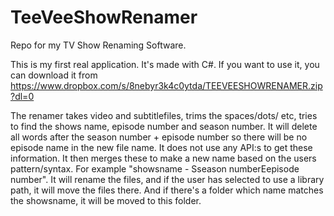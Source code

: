 # TeeVeeShowRenamer
Repo for my TV Show Renaming Software.

This is my first real application. It's made with C#. If you want to use it, you can download it from https://www.dropbox.com/s/8nebyr3k4c0ytda/TEEVEESHOWRENAMER.zip?dl=0

The renamer takes video and subtitlefiles, trims the spaces/dots/ etc, tries to find the shows name, episode number and season number. It will delete all words after the season number + episode number so there will be no episode name in the new file name. It does not use any API:s to get these information.
It then merges these to make a new name based on the users pattern/syntax. For example "showsname - Sseason numberEepisode number".
It will rename the files, and if the user has selected to use a library path, it will move the files there. And if there's a folder
which name matches the showsname, it will be moved to this folder.
